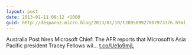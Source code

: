 ```yaml
---
layout: post
date: 2013-01-11 09:12 +1000
guid: http://desparoz.micro.blog/2013/01/10/t289509927007973376.html
---
```

Australia Post hires Microsoft Chief: The AFR reports that Microsoft’s Asia Pacific president Tracey Fellows wil... [t.co/Ue1o9mjL](http://t.co/Ue1o9mjL)

